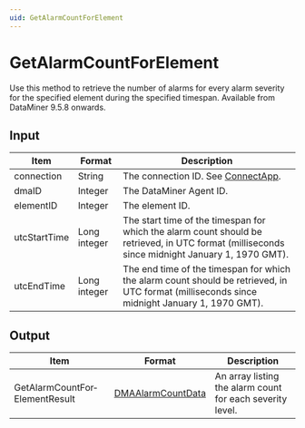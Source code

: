 ```yaml
---
uid: GetAlarmCountForElement
---
```


# GetAlarmCountForElement

Use this method to retrieve the number of alarms for every alarm severity for the specified element during the specified timespan. Available from DataMiner 9.5.8 onwards.

## Input

| Item | Format | Description |
|--|--|--|
| connection | String | The connection ID. See [ConnectApp](xref:ConnectApp). |
| dmaID | Integer | The DataMiner Agent ID. |
| elementID | Integer | The element ID. |
| utcStartTime | Long integer | The start time of the timespan for which the alarm count should be retrieved, in UTC format (milliseconds since midnight January 1, 1970 GMT). |
| utcEndTime | Long integer | The end time of the timespan for which the alarm count should be retrieved, in UTC format (milliseconds since midnight January 1, 1970 GMT). |

## Output

| Item                           | Format            | Description                                               |
|--------------------------------|-------------------|-----------------------------------------------------------|
| GetAlarmCountFor­ElementResult | [DMAAlarmCountData](xref:DMAAlarmCountData) | An array listing the alarm count for each severity level. |
